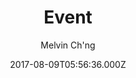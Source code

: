 ---
title: Event
github: https://github.com/melvinchng/event-jekyll-theme
demo: https://event-jekyll-theme.github.io/
author: Melvin Ch'ng
ssg:
  - Jekyll
cms:
  - Markdown
date: 2017-08-09T05:56:36.000Z
description: Jekyll Theme package for your event
draft: true
publish_date: '2017-08-09T05:56:36Z'
update_date: '2018-05-29T02:43:16Z'
github_star: 122
github_fork: 185
---